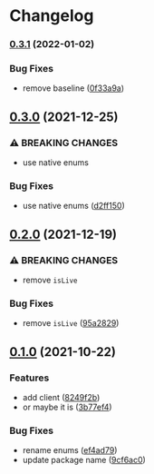 # Changelog

### [0.3.1](https://www.github.com/brokeyourbike/access-bank-api-client-php/compare/v0.3.0...v0.3.1) (2022-01-02)


### Bug Fixes

* remove baseline ([0f33a9a](https://www.github.com/brokeyourbike/access-bank-api-client-php/commit/0f33a9a1ffd29e4ef35ebbd2c68a96f22586f6d5))

## [0.3.0](https://www.github.com/brokeyourbike/access-bank-api-client-php/compare/v0.2.0...v0.3.0) (2021-12-25)


### ⚠ BREAKING CHANGES

* use native enums

### Bug Fixes

* use native enums ([d2ff150](https://www.github.com/brokeyourbike/access-bank-api-client-php/commit/d2ff1501231cf784928dd654e46e8210f06165b1))

## [0.2.0](https://www.github.com/brokeyourbike/access-bank-api-client-php/compare/v0.1.0...v0.2.0) (2021-12-19)


### ⚠ BREAKING CHANGES

* remove `isLive`

### Bug Fixes

* remove `isLive` ([95a2829](https://www.github.com/brokeyourbike/access-bank-api-client-php/commit/95a2829a4a5d79ab3dfaf376af0cd249e547b861))

## [0.1.0](https://www.github.com/brokeyourbike/access-bank-api-client-php/compare/v0.0.2...v0.1.0) (2021-10-22)


### Features

* add client ([8249f2b](https://www.github.com/brokeyourbike/access-bank-api-client-php/commit/8249f2b9b8bd1dffbce3bb29293b265cbb9ea998))
* or maybe it is ([3b77ef4](https://www.github.com/brokeyourbike/access-bank-api-client-php/commit/3b77ef491331503377a660fdb024b62278909008))


### Bug Fixes

* rename enums ([ef4ad79](https://www.github.com/brokeyourbike/access-bank-api-client-php/commit/ef4ad798576ddb3b9265d893919725ff5bc177c6))
* update package name ([9cf6ac0](https://www.github.com/brokeyourbike/access-bank-api-client-php/commit/9cf6ac0f8cc484e120ba2d8fb99ecd5591df20e2))
